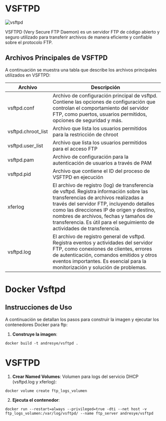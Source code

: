 # VSFTPD

![vsftpd](https://github.com/AndresYE/Network_Service_on_Containers/assets/113482367/3e59b9f8-5a7f-4e4e-babb-b1de4143cb88)

VSFTPD (Very Secure FTP Daemon) es un servidor FTP de código abierto y seguro utilizado para transferir archivos de manera eficiente y confiable sobre el protocolo FTP.

## Archivos Principales de VSFTPD

A continuación se muestra una tabla que describe los archivos principales utilizados en VSFTPD:

| Archivo            | Descripción                                                   |
|--------------------|---------------------------------------------------------------|
| vsftpd.conf          | Archivo de configuración principal de vsftpd. Contiene las opciones de configuración que controlan el comportamiento del servidor FTP, como puertos, usuarios permitidos, opciones de seguridad y más. |
| vsftpd.chroot_list | Archivo que lista los usuarios permitidos para la restricción de chroot |
| vsftpd.user_list   | Archivo que lista los usuarios permitidos para el acceso FTP   |
| vsftpd.pam         | Archivo de configuración para la autenticación de usuarios a través de PAM ||
| vsftpd.pid         | Archivo que contiene el ID del proceso de VSFTPD en ejecución |
| xferlog              | El archivo de registro (log) de transferencia de vsftpd. Registra información sobre las transferencias de archivos realizadas a través del servidor FTP, incluyendo detalles como las direcciones IP de origen y destino, nombres de archivos, fechas y tamaños de transferencia. Es útil para el seguimiento de actividades de transferencia. |
| vsftpd.log           | El archivo de registro general de vsftpd. Registra eventos y actividades del servidor FTP, como conexiones de clientes, errores de autenticación, comandos emitidos y otros eventos importantes. Es esencial para la monitorización y solución de problemas. |

# Docker Vsftpd

## Instrucciones de Uso

A continuación se detallan los pasos para construir la imagen y ejecutar los contenedores Docker para ftp:
1. **Construye la imagen**:
```shell
docker build -t andresye/vsftpd .
```
# VSFTPD
1. **Crear Named Volumes**:
Volumen para logs del servicio DHCP (vsftpd.log y xferlog):
 ```shell
docker volume create ftp_logs_volumen
```
2. **Ejecuta el contenedor**:
```shell
docker run --restart=always --privileged=true -dti --net host -v ftp_logs_volumen:/var/log/vsftpd/ --name ftp_server andresye/vsftpd
```
